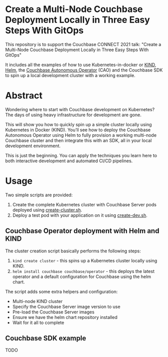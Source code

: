 # Create a Multi-Node Couchbase Deployment Locally in Three Easy Steps With GitOps

This repository is to support the Couchbase CONNECT 2021 talk: "Create a Multi-Node Couchbase Deployment Locally in Three Easy Steps With GitOps"

It includes all the examples of how to use Kubernetes-in-docker or [KIND](https://kind.sigs.k8s.io/), [Helm](https://helm.sh/), the [Couchbase Autonomous Operator](https://docs.couchbase.com/operator/current/overview.html) (CAO) and the Couchbase SDK to spin up a local development cluster with a working example.

# Abstract

Wondering where to start with Couchbase development on Kubernetes? The days of using heavy infrastructure for development are gone.

This will show you how to quickly spin up a simple cluster locally using Kubernetes in Docker (KIND). You’ll see how to deploy the Couchbase Autonomous Operator using Helm to fully provision a working multi-node Couchbase cluster and then integrate this with an SDK, all in your local development environment.

This is just the beginning. You can apply the techniques you learn here to both interactive development and automated CI/CD pipelines.

# Usage

Two simple scripts are provided:
1. Create the complete Kubernetes cluster with Couchbase Server pods deployed using [create-cluster.sh](./create-cluster.sh).
2. Deploy a test pod with your application on it using [create-dev.sh](./create-dev.sh).

## Couchbase Operator deployment with Helm and KIND

The cluster creation script basically performs the following steps:
1. `kind create cluster` - this spins up a Kubernetes cluster locally using KIND.
2. `helm install couchbase couchbase/operator` - this deploys the latest operator and a default configuration for Couchbase using the helm chart.

The script adds some extra helpers and configuration:
* Multi-node KIND cluster
* Specify the Couchbase Server image version to use
* Pre-load the Couchbase Server images
* Ensure we have the helm chart repository installed
* Wait for it all to complete

## Couchbase SDK example

TODO